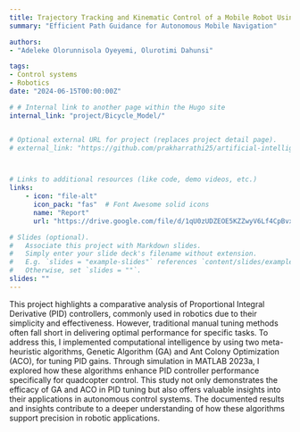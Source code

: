 ```yaml
---
title: Trajectory Tracking and Kinematic Control of a Mobile Robot Using Bicycle Model
summary: "Efficient Path Guidance for Autonomous Mobile Navigation"

authors: 
- "Adeleke Olorunnisola Oyeyemi, Olurotimi Dahunsi"

tags:
- Control systems
- Robotics
date: "2024-06-15T00:00:00Z"

# # Internal link to another page within the Hugo site
internal_link: "project/Bicycle_Model/"


# Optional external URL for project (replaces project detail page).
# external_link: "https://github.com/prakharrathi25/artificial-intelligence-for-trading"



# Links to additional resources (like code, demo videos, etc.)
links:
    - icon: "file-alt"
      icon_pack: "fas"  # Font Awesome solid icons
      name: "Report"
      url: "https://drive.google.com/file/d/1qU0zUDZEOE5KZZwyV6Lf4CpBvxXSj9K5/view?usp=sharing"

# Slides (optional).
#   Associate this project with Markdown slides.
#   Simply enter your slide deck's filename without extension.
#   E.g. `slides = "example-slides"` references `content/slides/example-slides.md`.
#   Otherwise, set `slides = ""`.
slides: ""
---
```


This project highlights a comparative analysis of Proportional Integral Derivative (PID) controllers, commonly used in robotics due to their simplicity and effectiveness. However, traditional manual tuning methods often fall short in delivering optimal performance for specific tasks. To address this, I implemented computational intelligence by using two meta-heuristic algorithms, Genetic Algorithm (GA) and Ant Colony Optimization (ACO), for tuning PID gains. Through simulation in MATLAB 2023a, I explored how these algorithms enhance PID controller performance specifically for quadcopter control. This study not only demonstrates the efficacy of GA and ACO in PID tuning but also offers valuable insights into their applications in autonomous control systems. The documented results and insights contribute to a deeper understanding of how these algorithms support precision in robotic applications.